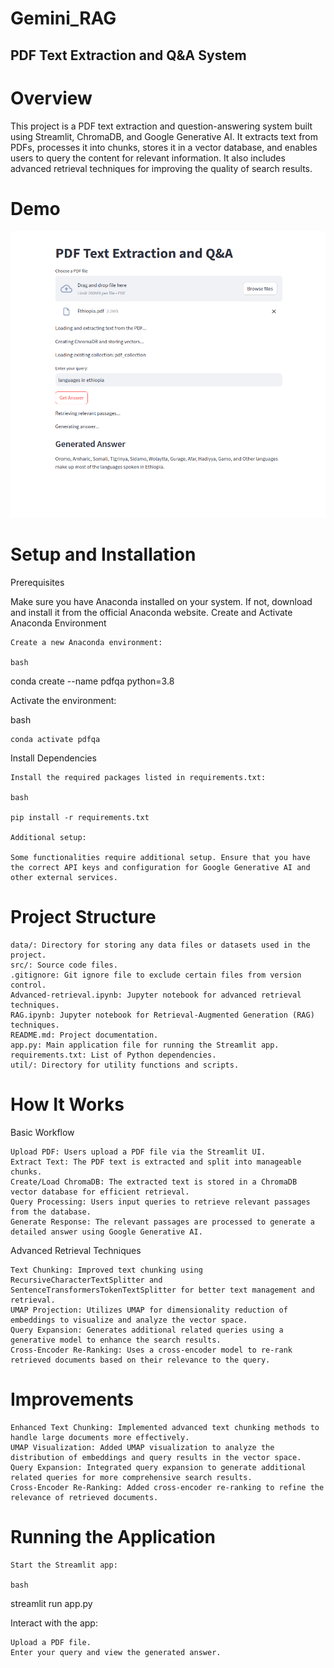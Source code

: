 # Gemini_RAG

## PDF Text Extraction and Q&A System

# Overview

This project is a PDF text extraction and question-answering system built using Streamlit, ChromaDB, and Google Generative AI. It extracts text from PDFs, processes it into chunks, stores it in a vector database, and enables users to query the content for relevant information. It also includes advanced retrieval techniques for improving the quality of search results.

# Demo
![Demo](rag_gemini_strmlt.png)


# Setup and Installation
Prerequisites

Make sure you have Anaconda installed on your system. If not, download and install it from the official Anaconda website.
Create and Activate Anaconda Environment

    Create a new Anaconda environment:

    bash

conda create --name pdfqa python=3.8

Activate the environment:

bash

    conda activate pdfqa

Install Dependencies

    Install the required packages listed in requirements.txt:

    bash

    pip install -r requirements.txt

    Additional setup:

    Some functionalities require additional setup. Ensure that you have the correct API keys and configuration for Google Generative AI and other external services.

# Project Structure

    data/: Directory for storing any data files or datasets used in the project.
    src/: Source code files.
    .gitignore: Git ignore file to exclude certain files from version control.
    Advanced-retrieval.ipynb: Jupyter notebook for advanced retrieval techniques.
    RAG.ipynb: Jupyter notebook for Retrieval-Augmented Generation (RAG) techniques.
    README.md: Project documentation.
    app.py: Main application file for running the Streamlit app.
    requirements.txt: List of Python dependencies.
    util/: Directory for utility functions and scripts.

# How It Works
Basic Workflow

    Upload PDF: Users upload a PDF file via the Streamlit UI.
    Extract Text: The PDF text is extracted and split into manageable chunks.
    Create/Load ChromaDB: The extracted text is stored in a ChromaDB vector database for efficient retrieval.
    Query Processing: Users input queries to retrieve relevant passages from the database.
    Generate Response: The relevant passages are processed to generate a detailed answer using Google Generative AI.

Advanced Retrieval Techniques

    Text Chunking: Improved text chunking using RecursiveCharacterTextSplitter and SentenceTransformersTokenTextSplitter for better text management and retrieval.
    UMAP Projection: Utilizes UMAP for dimensionality reduction of embeddings to visualize and analyze the vector space.
    Query Expansion: Generates additional related queries using a generative model to enhance the search results.
    Cross-Encoder Re-Ranking: Uses a cross-encoder model to re-rank retrieved documents based on their relevance to the query.

# Improvements

    Enhanced Text Chunking: Implemented advanced text chunking methods to handle large documents more effectively.
    UMAP Visualization: Added UMAP visualization to analyze the distribution of embeddings and query results in the vector space.
    Query Expansion: Integrated query expansion to generate additional related queries for more comprehensive search results.
    Cross-Encoder Re-Ranking: Added cross-encoder re-ranking to refine the relevance of retrieved documents.

# Running the Application

    Start the Streamlit app:

    bash

streamlit run app.py

Interact with the app:

    Upload a PDF file.
    Enter your query and view the generated answer.
